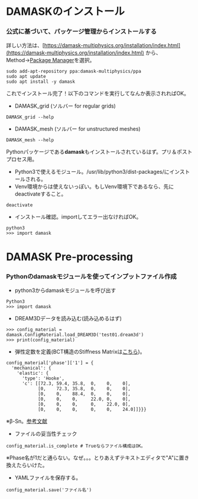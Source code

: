 # DAMASKのインストール
### 公式に基づいて、パッケージ管理からインストールする
詳しい方法は、[https://damask-multiphysics.org/installation/index.html](https://damask-multiphysics.org/installation/index.html)
から、Method→[Package Manager](https://damask-multiphysics.org/installation/package_manager.html#package-manager)を選択。

```
sudo add-apt-repository ppa:damask-multiphysics/ppa
sudo apt update
sudo apt install -y damask
```
これでインストール完了！以下のコマンドを実行してなんか表示されればOK。

- DAMASK_grid (ソルバー for regular grids)
```
DAMASK_grid --help
```
- DAMASK_mesh (ソルバー for unstructured meshes)
```
DAMASK_mesh --help
```
Pythonパッケージである<b>damask</b>もインストールされているはず。プリ＆ポストプロセス用。
- Python3で使えるモジュール。/usr/lib/python3/dist-packages/にインストールされる。
- Venv環境からは使えないっぽい。もしVenv環境下であるなら、先にdeactivateすること。
```
deactivate
```
- インストール確認。importしてエラー出なければOK。
```
python3
>>> import damask
```

# DAMASK Pre-processing
### Pythonのdamaskモジュールを使ってインプットファイル作成
- python3からdamaskモジュールを呼び出す
```
Python3
>>> import damask
```
- DREAM3Dデータを読み込む(読み込めるはず)
```
>>> config_material = damask.ConfigMaterial.load_DREAM3D('test01.dream3d')
>>> print(config_material)
```
- 弾性定数を定義(BCT構造のStiffness Matrixは[こちら](https://damask-multiphysics.org/documentation/crystal_structures/body-centered-tetragonal.html#body-centered-tetragonal-ti))。
```
config_material['phase']['1'] = {
  'mechanical': {
    'elastic': {
      'type': 'Hooke',
      'c': [[72.3, 59.4, 35.8,  0,    0,    0],
            [0,    72.3, 35.8,  0,    0,    0],
            [0,    0,    88.4,  0,    0,    0],
            [0,    0,    0,     22.0, 0,    0],
            [0,    0,    0,     0,    22.0, 0],
            [0,    0,    0,     0,    0,    24.0]]}}}
```
※β-Sn。[参考文献](https://doi.org/10.2320/matertrans.MH201808)

- ファイルの妥当性チェック
```
config_material.is_complete # Trueならファイル構成はOK。
```
※Phase名が1だと通らない。なぜ。。。とりあえずテキストエディタで"A"に置き換えたらいけた。

- YAMLファイルを保存する。
```
config_material.save('ファイル名')
```


